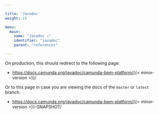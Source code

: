 ```yaml
---

title: 'Javadoc'
weight: 15

menu:
  main:
    name: "Javadoc ↗"
    identifier: "javadoc"
    parent: "references"

---
```


On production, this should redirect to the following page: 

* https://docs.camunda.org/javadoc/camunda-bpm-platform/{{< minor-version >}}/

Or to this page in case you are viewing the docs of the `master` or `latest` branch:

* https://docs.camunda.org/javadoc/camunda-bpm-platform/{{< minor-version >}}-SNAPSHOT/

